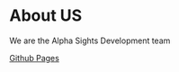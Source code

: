 About US
========
We are the Alpha Sights Development team

[Github Pages](http://carlosepp.github.io/AlphaSightsAbout/)